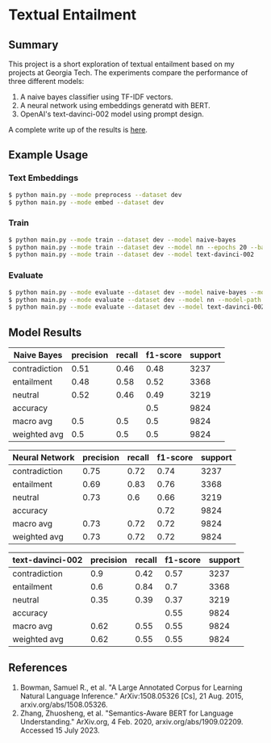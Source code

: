 # Textual Entailment

## Summary

This project is a short exploration of textual entailment based on my projects at Georgia Tech. The experiments compare the performance of three different models:
1. A naive bayes classifier using TF-IDF vectors.
2. A neural network using embeddings generatd with BERT.
3. OpenAI's text-davinci-002 model using prompt design.

A complete write up of the results is [here](https://jwplatta.github.io/machine-learning/nlp/2023/07/15/exploring-textual-entailment.html).

## Example Usage

### Text Embeddings

```sh
$ python main.py --mode preprocess --dataset dev
$ python main.py --mode embed --dataset dev
```

### Train
```sh
$ python main.py --mode train --dataset dev --model naive-bayes
$ python main.py --mode train --dataset dev --model nn --epochs 20 --batch-size 64 --learning-rate 0.001
$ python main.py --mode train --dataset dev --model text-davinci-002
```

### Evaluate
```sh
$ python main.py --mode evaluate --dataset dev --model naive-bayes --model-path 'path/to/saved_model.pkl'
$ python main.py --mode evaluate --dataset dev --model nn --model-path 'path/to/saved_model.pkl'
$ python main.py --mode evaluate --dataset dev --model text-davinci-002
```

## Model Results

| Naive Bayes   | precision | recall | f1-score | support |
| ------------- | --------- | ------ | -------- | ------- |
| contradiction | 0.51      | 0.46   | 0.48     | 3237    |
| entailment    | 0.48      | 0.58   | 0.52     | 3368    |
| neutral       | 0.52      | 0.46   | 0.49     | 3219    |
| accuracy      |           |        | 0.5      | 9824    |
| macro avg     | 0.5       | 0.5    | 0.5      | 9824    |
| weighted avg  | 0.5       | 0.5    | 0.5      | 9824    |

| Neural Network | precision | recall | f1-score | support |
| -------------- | --------- | ------ | -------- | ------- |
| contradiction  | 0.75      | 0.72   | 0.74     | 3237    |
| entailment     | 0.69      | 0.83   | 0.76     | 3368    |
| neutral        | 0.73      | 0.6    | 0.66     | 3219    |
| accuracy       |           |        | 0.72     | 9824    |
| macro avg      | 0.73      | 0.72   | 0.72     | 9824    |
| weighted avg   | 0.73      | 0.72   | 0.72     | 9824    |

| text-davinci-002 | precision | recall | f1-score | support |
| ---------------- | --------- | ------ | -------- | ------- |
| contradiction    | 0.9       | 0.42   | 0.57     | 3237    |
| entailment       | 0.6       | 0.84   | 0.7      | 3368    |
| neutral          | 0.35      | 0.39   | 0.37     | 3219    |
| accuracy         |           |        | 0.55     | 9824    |
| macro avg        | 0.62      | 0.55   | 0.55     | 9824    |
| weighted avg     | 0.62      | 0.55   | 0.55     | 9824    |

## References
1. Bowman, Samuel R., et al. "A Large Annotated Corpus for Learning Natural Language Inference." ArXiv:1508.05326 [Cs], 21 Aug. 2015, arxiv.org/abs/1508.05326.
2. Zhang, Zhuosheng, et al. "Semantics-Aware BERT for Language Understanding." ArXiv.org, 4 Feb. 2020, arxiv.org/abs/1909.02209. Accessed 15 July 2023.